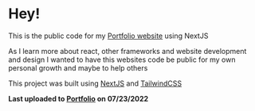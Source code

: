 # Hey!
This is the public code for my [Portfolio website](https://portfolio.petstergaming.com) using NextJS

As I learn more about react, other frameworks and website development and design I wanted to have this websites code be public for my own personal growth and maybe to help others

This project was built using [NextJS](https://nextjs.org/) and [TailwindCSS](https://tailwindcss.com/)

__Last uploaded to [Portfolio](https://portfolio.petstergaming.com) on 07/23/2022__